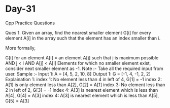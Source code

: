 # Day-31
Cpp Practice Questions

Ques 1. Given an array, find the nearest smaller element G[i] for every element A[i] in the array such that the element has an index smaller than i.

More formally,

G[i] for an element A[i] = an element A[j] such that
j is maximum possible AND
j < i AND
A[j] < A[i]
Elements for which no smaller element exist, consider next smaller element as -1. Note :- Take all the required input from user. Sample :-
Input 1:
A = [4, 5, 2, 10, 8]
Output 1:
G = [-1, 4, -1, 2, 2]
Explaination 1:
index 1: No element less than 4 in left of 4, G[1] = -1
index 2: A[1] is only element less than A[2], G[2] = A[1]
index 3: No element less than 2 in left of 2, G[3] = -1
index 4: A[3] is nearest element which is less than A[4], G[4] = A[3]
index 4: A[3] is nearest element which is less than A[5], G[5] = A[3]
